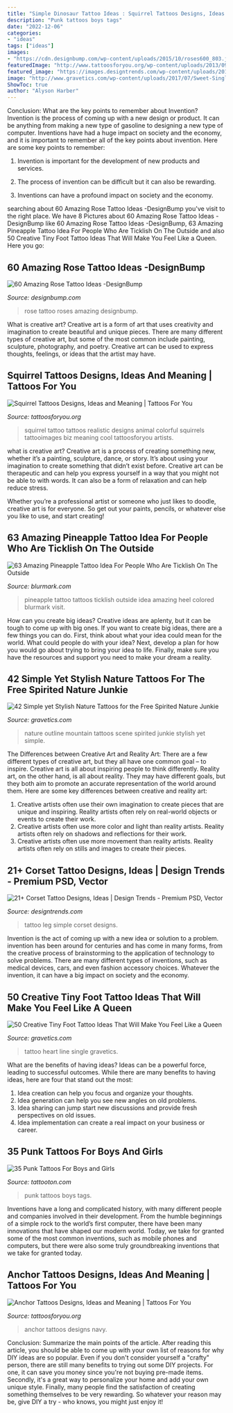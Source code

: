 ```yaml
---
title: "Simple Dinosaur Tattoo Ideas : Squirrel Tattoos Designs, Ideas And Meaning"
description: "Punk tattoos boys tags"
date: "2022-12-06"
categories:
- "ideas"
tags: ["ideas"]
images:
- "https://cdn.designbump.com/wp-content/uploads/2015/10/roses600_803.jpg"
featuredImage: "http://www.tattoosforyou.org/wp-content/uploads/2013/09/Pictures-of-Anchor-Tattoos.jpg"
featured_image: "https://images.designtrends.com/wp-content/uploads/2016/07/19181514/Simple-Tattoo-on-Leg.jpg"
image: "http://www.gravetics.com/wp-content/uploads/2017/07/Sweet-Single-Line-Heart-Tattoo.jpg"
ShowToc: true
author: "Alyson Harber"
---
```



Conclusion: What are the key points to remember about Invention?
Invention is the process of coming up with a new design or product. It can be anything from making a new type of gasoline to designing a new type of computer. Inventions have had a huge impact on society and the economy, and it is important to remember all of the key points about invention. Here are some key points to remember:
1) Invention is important for the development of new products and services.

2) The process of invention can be difficult but it can also be rewarding.

3) Inventions can have a profound impact on society and the economy.

	

		
searching about 60 Amazing Rose Tattoo Ideas -DesignBump you've visit to the right place. We have 8 Pictures about 60 Amazing Rose Tattoo Ideas -DesignBump like 60 Amazing Rose Tattoo Ideas -DesignBump, 63 Amazing Pineapple Tattoo Idea For People Who Are Ticklish On The Outside and also 50 Creative Tiny Foot Tattoo Ideas That Will Make You Feel Like a Queen. Here you go:
		
    
## 60 Amazing Rose Tattoo Ideas -DesignBump

<img loading=lazy src="https://cdn.designbump.com/wp-content/uploads/2015/10/roses600_803.jpg" onerror="this.onerror=null;this.src='https://tse3.mm.bing.net/th?id=OIP.Wq6_V8II9_t0d3ZLIY8ejAHaJ6&amp;pid=15.1';" alt="60 Amazing Rose Tattoo Ideas -DesignBump">

_Source: designbump.com_

>rose tattoo roses amazing designbump. 

	

What is creative art?
Creative art is a form of art that uses creativity and imagination to create beautiful and unique pieces. There are many different types of creative art, but some of the most common include painting, sculpture, photography, and poetry. Creative art can be used to express thoughts, feelings, or ideas that the artist may have.

    
## Squirrel Tattoos Designs, Ideas And Meaning | Tattoos For You

<img loading=lazy src="https://www.tattoosforyou.org/wp-content/uploads/2016/02/Squirrel-Tattoo-Ideas.jpg" onerror="this.onerror=null;this.src='https://tse2.mm.bing.net/th?id=OIP.5dfwJYNi267Qw-ROj90DxQHaKE&amp;pid=15.1';" alt="Squirrel Tattoos Designs, Ideas and Meaning | Tattoos For You">

_Source: tattoosforyou.org_

>squirrel tattoo tattoos realistic designs animal colorful squirrels tattooimages biz meaning cool tattoosforyou artists. 

	

what is creative art?
Creative art is a process of creating something new, whether it’s a painting, sculpture, dance, or story. It’s about using your imagination to create something that didn’t exist before. 
Creative art can be therapeutic and can help you express yourself in a way that you might not be able to with words. It can also be a form of relaxation and can help reduce stress. 

Whether you’re a professional artist or someone who just likes to doodle, creative art is for everyone. So get out your paints, pencils, or whatever else you like to use, and start creating!

    
## 63 Amazing Pineapple Tattoo Idea For People Who Are Ticklish On The Outside

<img loading=lazy src="https://www.blurmark.com/wp-content/uploads/2017/05/Colored-Pineapple-On-Heel.jpg" onerror="this.onerror=null;this.src='https://tse4.mm.bing.net/th?id=OIP.mn9G-fUMxa0PsI76sC7KhQHaJ7&amp;pid=15.1';" alt="63 Amazing Pineapple Tattoo Idea For People Who Are Ticklish On The Outside">

_Source: blurmark.com_

>pineapple tattoo tattoos ticklish outside idea amazing heel colored blurmark visit. 

	

How can you create big ideas?
Creative ideas are aplenty, but it can be tough to come up with big ones. If you want to create big ideas, there are a few things you can do. First, think about what your idea could mean for the world. What could people do with your idea? Next, develop a plan for how you would go about trying to bring your idea to life. Finally, make sure you have the resources and support you need to make your dream a reality.

    
## 42 Simple Yet Stylish Nature Tattoos For The Free Spirited Nature Junkie

<img loading=lazy src="http://www.gravetics.com/wp-content/uploads/2017/08/A-great-mountain-scene-that-needs-no-outline..jpg" onerror="this.onerror=null;this.src='https://tse4.mm.bing.net/th?id=OIP.r5twdzaDS0zQm46lyYazZAHaLK&amp;pid=15.1';" alt="42 Simple yet Stylish Nature Tattoos for the Free Spirited Nature Junkie">

_Source: gravetics.com_

>nature outline mountain tattoos scene spirited junkie stylish yet simple. 

	

The Differences between Creative Art and Reality Art: There are a few different types of creative art, but they all have one common goal – to inspire.
Creative art is all about inspiring people to think differently. Reality art, on the other hand, is all about reality. They may have different goals, but they both aim to promote an accurate representation of the world around them. Here are some key differences between creative and reality art: 
1) Creative artists often use their own imagination to create pieces that are unique and inspiring. Reality artists often rely on real-world objects or events to create their work. 
2) Creative artists often use more color and light than reality artists. Reality artists often rely on shadows and reflections for their work. 
3) Creative artists often use more movement than reality artists. Reality artists often rely on stills and images to create their pieces.

    
## 21+ Corset Tattoo Designs, Ideas | Design Trends - Premium PSD, Vector

<img loading=lazy src="https://images.designtrends.com/wp-content/uploads/2016/07/19181514/Simple-Tattoo-on-Leg.jpg" onerror="this.onerror=null;this.src='https://tse1.mm.bing.net/th?id=OIP.GwP4DJqcVEUG21fqy7qmdQHaHa&amp;pid=15.1';" alt="21+ Corset Tattoo Designs, Ideas | Design Trends - Premium PSD, Vector">

_Source: designtrends.com_

>tattoo leg simple corset designs. 

	

Invention is the act of coming up with a new idea or solution to a problem. invention has been around for centuries and has come in many forms, from the creative process of brainstorming to the application of technology to solve problems. There are many different types of inventions, such as medical devices, cars, and even fashion accessory choices. Whatever the invention, it can have a big impact on society and the economy.

    
## 50 Creative Tiny Foot Tattoo Ideas That Will Make You Feel Like A Queen

<img loading=lazy src="http://www.gravetics.com/wp-content/uploads/2017/07/Sweet-Single-Line-Heart-Tattoo.jpg" onerror="this.onerror=null;this.src='https://tse4.mm.bing.net/th?id=OIP.AaSJgQCZOgA6SYm4HE4m0AHaJ4&amp;pid=15.1';" alt="50 Creative Tiny Foot Tattoo Ideas That Will Make You Feel Like a Queen">

_Source: gravetics.com_

>tattoo heart line single gravetics. 

	

What are the benefits of having ideas?
Ideas can be a powerful force, leading to successful outcomes. While there are many benefits to having ideas, here are four that stand out the most: 
1. Idea creation can help you focus and organize your thoughts.
2. Idea generation can help you see new angles on old problems.
3. Idea sharing can jump start new discussions and provide fresh perspectives on old issues. 
4. Idea implementation can create a real impact on your business or career.

    
## 35 Punk Tattoos For Boys And Girls

<img loading=lazy src="https://tattooton.com/wp-content/uploads/2013/11/punk-tattoos-20.jpg" onerror="this.onerror=null;this.src='https://tse4.mm.bing.net/th?id=OIP.t09EBKr0IBFnTaQDbrdpRQHaLH&amp;pid=15.1';" alt="35 Punk Tattoos For Boys and Girls">

_Source: tattooton.com_

>punk tattoos boys tags. 

	

Inventions have a long and complicated history, with many different people and companies involved in their development. From the humble beginnings of a simple rock to the world’s first computer, there have been many innovations that have shaped our modern world. Today, we take for granted some of the most common inventions, such as mobile phones and computers, but there were also some truly groundbreaking inventions that we take for granted today.

    
## Anchor Tattoos Designs, Ideas And Meaning | Tattoos For You

<img loading=lazy src="http://www.tattoosforyou.org/wp-content/uploads/2013/09/Pictures-of-Anchor-Tattoos.jpg" onerror="this.onerror=null;this.src='https://tse3.mm.bing.net/th?id=OIP.ia2dlwbMGTYGAmszMyHtgwHaJ4&amp;pid=15.1';" alt="Anchor Tattoos Designs, Ideas and Meaning | Tattoos For You">

_Source: tattoosforyou.org_

>anchor tattoos designs navy. 

	

Conclusion: Summarize the main points of the article.
After reading this article, you should be able to come up with your own list of reasons for why DIY ideas are so popular. Even if you don't consider yourself a "crafty" person, there are still many benefits to trying out some DIY projects. For one, it can save you money since you're not buying pre-made items. Secondly, it's a great way to personalize your home and add your own unique style. Finally, many people find the satisfaction of creating something themselves to be very rewarding. So whatever your reason may be, give DIY a try - who knows, you might just enjoy it!

